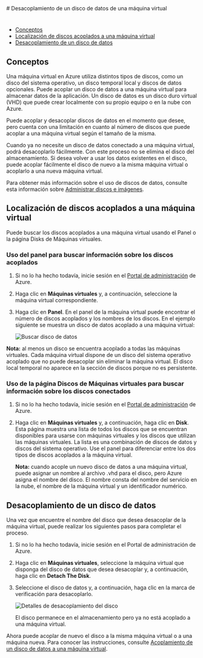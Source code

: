 <properties  writer="kathydav" editor="tysonn" manager="jeffreyg" />
# Desacoplamiento de un disco de datos de una máquina virtual

#

* [Conceptos](#concepts)
* [Localización de discos acoplados a una máquina virtual](#finddisks)
* [Desacoplamiento de un disco de datos](#detachdisk)
## <a  id="concepts"> </a>Conceptos

Una máquina virtual en Azure utiliza distintos tipos de discos, como un
disco del sistema operativo, un disco temporal local y discos de datos
opcionales. Puede acoplar un disco de datos a una máquina virtual para
almacenar datos de la aplicación. Un disco de datos es un disco duro
virtual (VHD) que puede crear localmente con su propio equipo o en la
nube con Azure.

Puede acoplar y desacoplar discos de datos en el momento que desee, pero
cuenta con una limitación en cuanto al número de discos que puede
acoplar a una máquina virtual según el tamaño de la misma.

Cuando ya no necesite un disco de datos conectado a una máquina virtual,
podrá desacoplarlo fácilmente. Con este proceso no se elimina el disco
del almacenamiento. Si desea volver a usar los datos existentes en el
disco, puede acoplar fácilmente el disco de nuevo a la misma máquina
virtual o acoplarlo a una nueva máquina virtual.

Para obtener más información sobre el uso de discos de datos, consulte
esta información sobre [Administrar discos e imágenes][1].
## <a  id="finddisks"> </a>Localización de discos acoplados a una máquina virtual

Puede buscar los discos acoplados a una máquina virtual usando el Panel
o la página Disks de Máquinas virtuales.
### Uso del panel para buscar información sobre los discos acoplados

1.  Si no lo ha hecho todavía, inicie sesión en el [Portal de
    administración][2] de Azure.

2.  Haga clic en **Máquinas virtuales** y, a continuación, seleccione la
    máquina virtual correspondiente.

3.  Haga clic en **Panel**. En el panel de la máquina virtual puede
    encontrar el número de discos acoplados y los nombres de los discos.
    En el ejemplo siguiente se muestra un disco de datos acoplado a una
    máquina virtual:
    
    ![Buscar disco de
    datos](./media/howto-detach-disk-windows-linux/FindDataDisks.png)

**Nota:** al menos un disco se encuentra acoplado a todas las máquinas
virtuales. Cada máquina virtual dispone de un disco del sistema
operativo acoplado que no puede desacoplar sin eliminar la máquina
virtual. El disco local temporal no aparece en la sección de discos
porque no es persistente.
### Uso de la página Discos de Máquinas virtuales para buscar información sobre los discos conectados

1.  Si no lo ha hecho todavía, inicie sesión en el [Portal de administración][2] de Azure.

2.  Haga clic en **Máquinas virtuales** y, a continuación, haga clic en
    **Disk**. Esta página muestra una lista de todos los discos que se
    encuentran disponibles para usarse con máquinas virtuales y los
    discos que utilizan las máquinas virtuales. La lista es una
    combinación de discos de datos y discos del sistema operativo. Use
    el panel para diferenciar entre los dos tipos de discos acoplados a
    la máquina virtual.
    
    **Nota:** cuando acople un nuevo disco de datos a una máquina
    virtual, puede asignar un nombre al archivo .vhd para el disco, pero
    Azure asigna el nombre del disco. El nombre consta del nombre del
    servicio en la nube, el nombre de la máquina virtual y un
    identificador numérico.
## <a  id="detachdisk"> </a>Desacoplamiento de un disco de datos

Una vez que encuentre el nombre del disco que desea desacoplar de la
máquina virtual, puede realizar los siguientes pasos para completar el
proceso.

1.  Si no lo ha hecho todavía, inicie sesión en el Portal de
    administración de Azure.

2.  Haga clic en **Máquinas virtuales**, seleccione la máquina virtual
    que disponga del disco de datos que desea desacoplar y, a
    continuación, haga clic en **Detach The Disk**.

3.  Seleccione el disco de datos y, a continuación, haga clic en la
    marca de verificación para desacoplarlo.
    
    ![Detalles de desacoplamiento del
    disco](./media/howto-detach-disk-windows-linux/DetachDiskDetails.png)
    
    El disco permanece en el almacenamiento pero ya no está acoplado a
    una máquina virtual.

Ahora puede acoplar de nuevo el disco a la misma máquina virtual o a una
máquina nueva. Para conocer las instrucciones, consulte [Acoplamiento de
un disco de datos a una máquina
virtual](/en-us/manage/windows/how-to-guides/attach-a-disk/).



[1]: http://go.microsoft.com/fwlink/p/?LinkId=263439
[2]: http://manage.windowsazure.com
